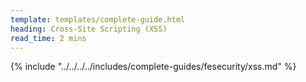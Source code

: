 ```yaml
---
template: templates/complete-guide.html
heading: Cross-Site Scripting (XSS)
read_time: 2 mins
---
```



{% include "../../../../includes/complete-guides/fesecurity/xss.md" %}